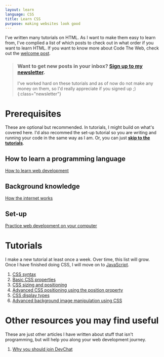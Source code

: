 ```yaml
---
layout: learn
language: CSS
title: Learn CSS
purpose: making websites look good
---
```

I've written many tutorials on HTML. As I want to make them easy to learn from, I've complied a list of which posts to check out in what order if you want to learn HTML. If you want to know more about Code The Web, check out the [welcome post][welcome].

> ### Want to get new posts in your inbox? [Sign up to my newsletter][newsletter].
> I've worked hard on these tutorials and as of now do not make any money on them, so I'd really appreciate if you signed up ;)
{:class="newsletter"}

# Prerequisites
These are optional but recommended. In tutorials, I might build on what's covered here. I'd also recommed the set-up tutorial so you are writing and running your code in the same way as I am. Or, you can just **[skip to the tutorials](#tutorials)**.
## How to learn a programming language
[How to learn web development][p1]

## Background knowledge
[How the internet works][p2]

## Set-up
[Practice web development on your computer][p3]

# Tutorials
I make a new tutorial at least once a week. Over time, this list will grow. Once I have finished doing CSS, I will move on to [JavaScript][js].
1. [CSS syntax][t1]
2. [Basic CSS properties][t2]
3. [CSS sizing and positioning][t3]
4. [Advanced CSS positioning using the position property][t4]
5. [CSS display types][t5]
6. [Advanced background image manipulation using CSS][t6]

# Other resources you may find useful
These are just other articles I have written about stuff that isn't programming, but will help you along your web development journey.
1. [Why you should join DevChat][r1]

[newsletter]: {{site.newsletter}}

[welcome]: /2017/09/29/welcome/
[p1]: /2017/10/04/how-to-learn-web-development/
[p2]: /2017/10/05/how-the-internet-works/
[p3]: /2017/10/06/web-development-on-your-computer/

[t1]: /2017/11/11/css-syntax/
[t2]: /2017/11/15/basic-css-properties/
[t3]: /2017/11/17/css-sizing-and-positioning/
[t4]: /2017/11/21/css-position-property/
[t5]: /2017/11/29/css-display-property/
[t6]: /2017/12/02/css-advanced-background-images/

[r1]: /2017/11/24/devchat/

[js]: /learn/javascript

[newsletter]: {{site.newsletter}}